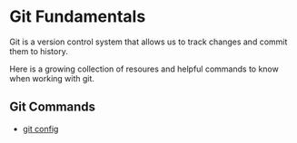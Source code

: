 # Git Fundamentals

Git is a version control system that allows us to track changes and commit them to history. 

Here is a growing collection of resoures and helpful commands to know when working with git. 

## Git Commands
- [git config](./commands/config.md)
